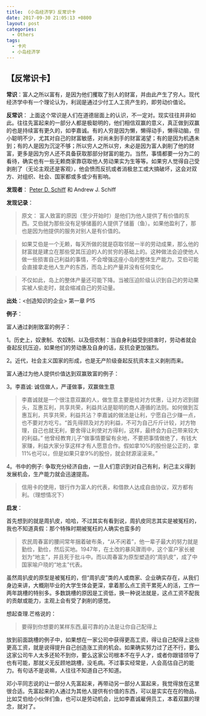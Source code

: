 ```yaml
---
title: 《小岛经济学》反常识卡
date: 2017-09-30 21:05:13 +0800
layout: post
categories:
  - Others
tags:
  - 卡片
  - 小岛经济学
---
```


## 【反常识卡】

**常识**：富人之所以富有，是因为他们攫取了别人的财富，并由此产生了穷人。现代经济学中有一个理论认为，利润是通过少付工人工资产生的，即劳动价值论。

**反常识**： 上面这个常识是人们在道德层面上的认识，不一定对。现实往往并非如此。往往先富起来的一部分人都是极聪明的，他们相信双赢的意义，真正做到双赢的也是持续富有更久的，如李嘉诚。有的人穷是因为懒，懒得动手，懒得动脑，但小聪明不少，尤其对自己的财富敏感，对尚未到手的财富渴望；有的是因为机遇未到；有的人是因为沉淀不够；所以穷人之所以穷，未必是因为富人剥削了他的财富，更多是因为穷人还不具备获取那部分财富的能力。当然，事情都要一分为二的看待，确实也有一些无赖商家靠窃取他人劳动果实为生等等。如果穷人觉得自己受剥削了（无论主观还是客观），他会愤而反抗或者消极怠工或大搞破坏，这会对双方、对组织、社会、国家都或多或少有影响。

**发现者**： [Peter D. Schiff](https://en.wikipedia.org/wiki/Peter_Schiff) 和 Andrew J. Schiff

**发现记录**：

> 原文：	 富人致富的原因（至少开始时）是他们为他人提供了有价值的东西。艾伯就为那些没有足够储蓄的人提供了储蓄（鱼）。如果他盈利了，那也是因为他提供的服务对别人是有价值的。

> 如果艾伯是一个无赖，每天所做的就是窃取邻居一半的劳动成果，那么他的财富就是建立在那些受其压迫的人的贫穷的基础上的。这种做法会迫使他人做一些损害自己利益的事情，不会增强这座小岛的整体生产能力。艾伯可能会直接拿走他人生产的东西，而岛上的产量并没有任何变化。

> 不仅如此，岛上的整体产量还可能下降。当被压迫阶级认识到自己的劳动果实被人偷走时，就会缩减自己的劳动量。

**出处**：<创造知识的企业> 第一章 P15

**例子**：

富人通过剥削致富的例子：

1。历史上，奴隶制、农奴制、以及佃农制：当自身利益受到损害时，劳动者就会奋起反抗压迫，如果他们的劳动惠及自身的话，反抗会更加强烈。

2。近代，社会主义国家的形成，也是无产阶级奋起反抗资本主义剥削而来。

富人通过为他人提供价值达到双赢致富的例子：

3。李嘉诚: 诚信做人，严谨做事，双赢做生意


> 李嘉诚就是一个很注意双赢的人，做生意主要是给对方优惠，让对方迟到甜头，互惠互利，共享共荣，利益共沾是聪明的商人遵循的法则。如何做到互惠互利，共享共荣，利益共沾？李嘉诚的做法是让利，宁愿自己少赚一点，也不要对方吃亏。“首先得顾及对方的利益，不可为自己斤斤计较，对方物理，自己也就无利，要舍得让利使对方得利，这样，最终会为自己带来较大的利益。” 他曾经教育儿子“做事情要留有余地，不要把事情做绝了，有钱大家赚，利益大家分享这样才有人愿意合作。假如拿10%的股份是公正的，拿11%也可以，但是如果只拿9%的股份，就会财源滚滚来。”

4。书中的例子: 争取充分经济自由，一旦人们意识到对自己有利，利己主义得到发展机会，生产能力就会迅速提高。

> 信用卡的使用，银行作为富人的代表，和借款人达成自由协议，双方都有利。（理想情况下）

**启发**：

首先想到的就是周扒皮，哈哈，不过其实有看到说，周扒皮同志其实是被冤枉的，我也不知道真假：那个特殊时期被冤枉的人确实也蛮多的

> 农民周春富的腰间常年捆着破布条，“从不闲着”，他一辈子最大的努力就是勤俭，勤俭，然后买地。1947年，在土改的暴风骤雨中，这个富户家长被划为“地主”，并且死于批斗中。而以周春富为原型塑造的“周扒皮”，成了中国家喻户晓的“地主”代表。

虽然周扒皮的原型是被冤枉的，但“周扒皮”类的人或商家、企业确实存在，从我们身边来讲，大概刚毕业的大学生体会更深，拿着那么点工资干累死人的活，工作一两年跳槽的特别多。多数跳槽的原因是工资低，换一种说法就是，这点工资不配我的贡献或能力，主观上会有受了剥削的感觉。

想起查理.芒格说的：

> 要得到你想要的某样东西,最可靠的办法是让你自己配得上

放到前面跳槽的例子中，如果想在一家公司中获得更高工资，得让自己配得上这些更高工资，就是说得提升自己创造涨工资的机会。如果确实努力过了还不行，要么这家公司牛人太多还轮不到你，要么这家公司根本不在乎人才，或者你跟错领导了也有可能，那就义无反顾地跳槽，没毛病。不过事实经常是，人会高估自己的能力。有句话不是说嘛，人往往不知道自己不知道。

邓小平同志说的让一部分人先富起来，再带动另一部分人富起来，我觉得放在这里很合适。先富起来的人通过为其他人提供有价值的东西，可以是实实在在的物品，比如艾伯给小伙伴们鱼，也可以是劳动机会，比如李嘉诚雇佣员工，本着双赢的理念，就对了。
